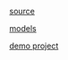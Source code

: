 [source](https://github.com/caffe2/caffe2)

[models](https://github.com/caffe2/models)

[demo project](https://github.com/caffe2/caffe2_bhtsne)